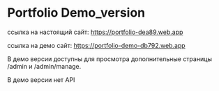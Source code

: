 # Portfolio Demo_version 

ссылка на настоящий сайт: https://portfolio-dea89.web.app 


ссылка на демо сайт:  https://portfolio-demo-db792.web.app 

В демо версии доступны для просмотра дополнительные страницы /admin и /admin/manage.

В демо версии нет API

